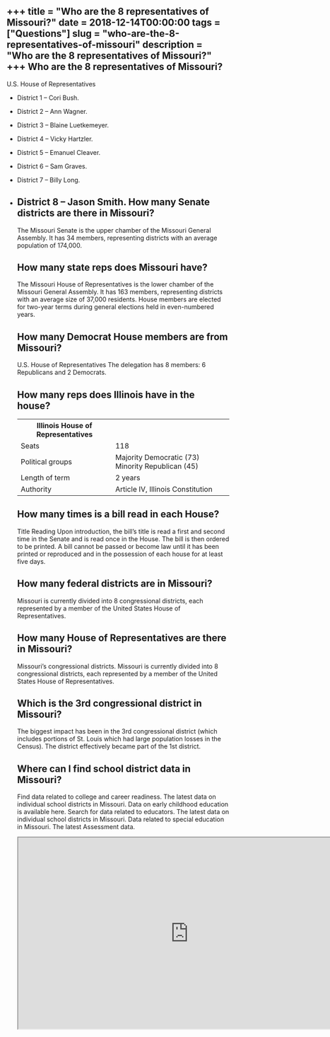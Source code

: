 +++
title = "Who are the 8 representatives of Missouri?"
date = 2018-12-14T00:00:00
tags = ["Questions"]
slug = "who-are-the-8-representatives-of-missouri"
description = "Who are the 8 representatives of Missouri?"
+++
Who are the 8 representatives of Missouri?
------------------------------------------

U.S. House of Representatives

- District 1 – Cori Bush.
- District 2 – Ann Wagner.
- District 3 – Blaine Luetkemeyer.
- District 4 – Vicky Hartzler.
- District 5 – Emanuel Cleaver.
- District 6 – Sam Graves.
- District 7 – Billy Long.
- District 8 – Jason Smith. How many Senate districts are there in Missouri?
    ------------------------------------------------
    
    The Missouri Senate is the upper chamber of the Missouri General Assembly. It has 34 members, representing districts with an average population of 174,000.
    
    How many state reps does Missouri have?
    ---------------------------------------
    
    The Missouri House of Representatives is the lower chamber of the Missouri General Assembly. It has 163 members, representing districts with an average size of 37,000 residents. House members are elected for two-year terms during general elections held in even-numbered years.
    
    How many Democrat House members are from Missouri?
    --------------------------------------------------
    
    U.S. House of Representatives The delegation has 8 members: 6 Republicans and 2 Democrats.
    
    How many reps does Illinois have in the house?
    ----------------------------------------------
    
    <table><tr><th>Illinois House of Representatives</th></tr><tr><td>Seats</td><td>118</td></tr><tr><td>Political groups</td><td>Majority Democratic (73) Minority Republican (45)</td></tr><tr><td>Length of term</td><td>2 years</td></tr><tr><td>Authority</td><td>Article IV, Illinois Constitution</td></tr></table>
    
    How many times is a bill read in each House?
    --------------------------------------------
    
    Title Reading Upon introduction, the bill’s title is read a first and second time in the Senate and is read once in the House. The bill is then ordered to be printed. A bill cannot be passed or become law until it has been printed or reproduced and in the possession of each house for at least five days.
    
    How many federal districts are in Missouri?
    -------------------------------------------
    
    Missouri is currently divided into 8 congressional districts, each represented by a member of the United States House of Representatives.
    
    How many House of Representatives are there in Missouri?
    --------------------------------------------------------
    
    Missouri’s congressional districts. Missouri is currently divided into 8 congressional districts, each represented by a member of the United States House of Representatives.
    
    Which is the 3rd congressional district in Missouri?
    ----------------------------------------------------
    
    The biggest impact has been in the 3rd congressional district (which includes portions of St. Louis which had large population losses in the Census). The district effectively became part of the 1st district.
    
    Where can I find school district data in Missouri?
    --------------------------------------------------
    
    Find data related to college and career readiness. The latest data on individual school districts in Missouri. Data on early childhood education is available here. Search for data related to educators. The latest data on individual school districts in Missouri. Data related to special education in Missouri. The latest Assessment data.
    
    <iframe allow="accelerometer; autoplay; clipboard-write; encrypted-media; gyroscope; picture-in-picture" allowfullscreen="" class="__youtube_prefs__  epyt-is-override  no-lazyload" data-no-lazy="1" data-origheight="433" data-origwidth="770" data-skipgform_ajax_framebjll="" height="433" id="_ytid_63082" loading="lazy" src="https://www.youtube.com/embed/a1FfhBl4jX0?enablejsapi=1&autoplay=0&cc_load_policy=0&cc_lang_pref=&iv_load_policy=1&loop=0&modestbranding=0&rel=1&fs=1&playsinline=0&autohide=2&theme=dark&color=red&controls=1&" title="YouTube player" width="770"></iframe>